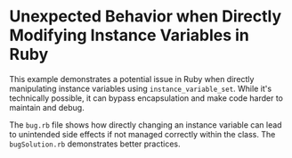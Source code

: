# Unexpected Behavior when Directly Modifying Instance Variables in Ruby

This example demonstrates a potential issue in Ruby when directly manipulating instance variables using `instance_variable_set`. While it's technically possible, it can bypass encapsulation and make code harder to maintain and debug. 

The `bug.rb` file shows how directly changing an instance variable can lead to unintended side effects if not managed correctly within the class.  The `bugSolution.rb` demonstrates better practices.